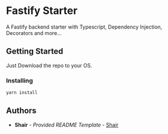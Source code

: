 # Fastify Starter

A Fastify backend starter with Typescript, Dependency Injection, Decorators and more...

## Getting Started

Just Download the repo to your OS.

### Installing

```sh
yarn install
```

## Authors

- **Shair** - _Provided README Template_ -
  [Shair](https://github.com/Shair17)
